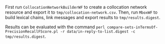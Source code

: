 First run `CollocationNetworkBuilderWF` to create a collocation network resource and export it to `tmp/collocation-network.csv`. Then, run `MboxWF` to build lexical chains, link messages and export results to `tmp/results.digest`. 

Results can be evaluated with the command `perl compare-sets-inTermsOf-PrecisionRecallFScore.pl -r data/in-reply-to-list.digest -c tmp/results.digest`.
